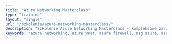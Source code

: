 ```yaml
---
title: "Azure Networking Masterclass"
type: "training"
layout: "single"
url: "/szkolenia/azure-networking-masterclass/"
description: "Szkolenie Azure Networking Masterclass - kompleksowe zarządzanie siecią w Azure. Łukasz Kałużny uczy VNet, NSG, Azure Firewall, Load Balancer, VPN Gateway, ExpressRoute, Private Endpoints. Od podstaw do zaawansowanych."
keywords: "azure networking, azure vnet, azure firewall, nsg azure, azure vpn, expressroute, azure load balancer, private endpoints, azure ipam, network watcher, szkolenie azure, azure network, łukasz kałużny, patoarchitekci"
---
```

